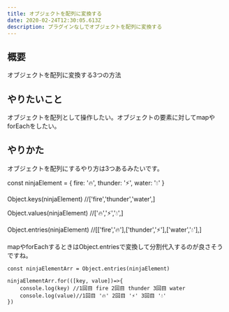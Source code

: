 ```yaml
---
title: オブジェクトを配列に変換する
date: 2020-02-24T12:30:05.613Z
description: プラグインなしでオブジェクトを配列に変換する
---
```

## 概要

オブジェクトを配列に変換する3つの方法

## やりたいこと

オブジェクトを配列として操作したい。オブジェクトの要素に対してmapやforEachをしたい。

## やりかた

オブジェクトを配列にするやり方は3つあるみたいです。

const ninjaElement = {
    fire: '🔥',
    thunder: '⚡️',
    water: '💧'
}
    
Object.keys(ninjaElement)
//['fire','thunder','water',]
    
Object.values(ninjaElement)
//['🔥','⚡️','💧',]
    
Object.entries(ninjaElement)
//[['fire','🔥'],['thunder','⚡️'],['water','💧'],]

mapやforEachするときはObject.entriesで変換して分割代入するのが良さそうですね。
```
const ninjaElementArr = Object.entries(ninjaElement)
    
ninjaElementArr.for(([key, value])=>{
    console.log(key) //1回目 fire 2回目 thunder 3回目 water
    console.log(value)//1回目 '🔥' 2回目 '⚡️' 3回目 '💧'
})
```

